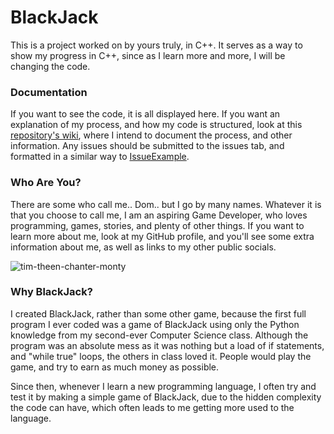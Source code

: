# BlackJack
This is a project worked on by yours truly, in C++. It serves as a way to show my progress in C++, since as I learn more and more, I will be changing the code.

### Documentation
If you want to see the code, it is all displayed here. If you want an explanation of my process, and how my code is structured, look at this [repository's wiki](https://github.com/DomThe-Dev/BlackJack/wiki), where I intend to document the process, and other information.
Any issues should be submitted to the issues tab, and formatted in a similar way to [IssueExample](https://github.com/DomThe-Dev/BlackJack/issues/1).

### Who Are You?
There are some who call me.. Dom.. but I go by many names. Whatever it is that you choose to call me, I am an aspiring Game Developer, who loves programming, games, stories, and plenty of other things. If you want to learn more about me, look at my GitHub profile, and you'll see some extra information about me, as well as links to my other public socials.

![tim-theen-chanter-monty](https://github.com/DomThe-Dev/BlackJack/assets/122572944/6615b4b6-e39a-4480-9e7d-4e1c253596b6)

### Why BlackJack?
I created BlackJack, rather than some other game, because the first full program I ever coded was a game of BlackJack using only the Python knowledge from my second-ever Computer Science class. Although the program was an absolute mess as it was nothing but a load of if statements, and "while true" loops, the others in class loved it. People would play the game, and try to earn as much money as possible.

Since then, whenever I learn a new programming language, I often try and test it by making a simple game of BlackJack, due to the hidden complexity the code can have, which often leads to me getting more used to the language.
